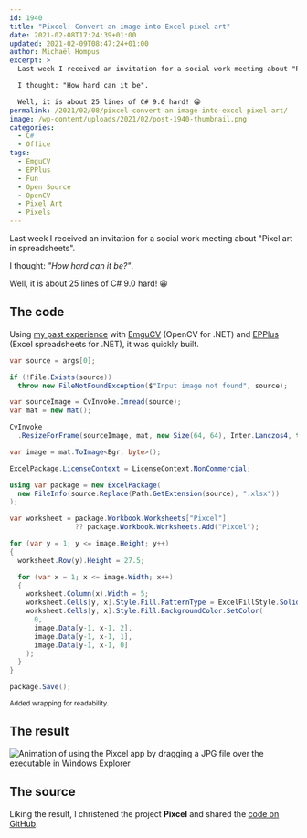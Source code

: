 ```yaml
---
id: 1940
title: "Pixcel: Convert an image into Excel pixel art"
date: 2021-02-08T17:24:39+01:00
updated: 2021-02-09T08:47:24+01:00
author: Michaël Hompus
excerpt: >
  Last week I received an invitation for a social work meeting about "Pixel art in spreadsheets".

  I thought: "How hard can it be".

  Well, it is about 25 lines of C# 9.0 hard! 😁
permalink: /2021/02/08/pixcel-convert-an-image-into-excel-pixel-art/
image: /wp-content/uploads/2021/02/post-1940-thumbnail.png
categories:
  - C#
  - Office
tags:
  - EmguCV
  - EPPlus
  - Fun
  - Open Source
  - OpenCV
  - Pixel Art
  - Pixels
---
```


Last week I received an invitation for a social work meeting about "Pixel art in spreadsheets".

I thought: _"How hard can it be?"_.

Well, it is about 25 lines of C# 9.0 hard! 😀

<!--more-->

## The code

Using [my past experience][BLOG_DOTNETFLIX_ML_XBOX] with [EmguCV][EMGUCV] (OpenCV for .NET)
and [EPPlus][EPPLUS] (Excel spreadsheets for .NET), it was quickly built.

```csharp title="Program.cs"
var source = args[0];

if (!File.Exists(source))
  throw new FileNotFoundException($"Input image not found", source);

var sourceImage = CvInvoke.Imread(source);
var mat = new Mat();

CvInvoke
  .ResizeForFrame(sourceImage, mat, new Size(64, 64), Inter.Lanczos4, true);

var image = mat.ToImage<Bgr, byte>();

ExcelPackage.LicenseContext = LicenseContext.NonCommercial;

using var package = new ExcelPackage(
  new FileInfo(source.Replace(Path.GetExtension(source), ".xlsx"))
);

var worksheet = package.Workbook.Worksheets["Pixcel"]
                ?? package.Workbook.Worksheets.Add("Pixcel");

for (var y = 1; y <= image.Height; y++)
{
  worksheet.Row(y).Height = 27.5;

  for (var x = 1; x <= image.Width; x++)
  {
    worksheet.Column(x).Width = 5;
    worksheet.Cells[y, x].Style.Fill.PatternType = ExcelFillStyle.Solid;
    worksheet.Cells[y, x].Style.Fill.BackgroundColor.SetColor(
      0,
      image.Data[y-1, x-1, 2],
      image.Data[y-1, x-1, 1],
      image.Data[y-1, x-1, 0]
    );
  }
}

package.Save();
```

<small>Added wrapping for readability.</small>

## The result

![Animation of using the Pixcel app by dragging a JPG file over the executable in Windows Explorer](/wp-content/uploads/2021/02/demo.gif "Demonstration of the Pixcel app.")

## The source

Liking the result, I christened the project **Pixcel** and shared the [code on GitHub][GITHUB_REPO].

[BLOG_DOTNETFLIX_ML_XBOX]: /2020/10/19/three-episodes-about-machine-learning-and-xbox-achievements-at-dotnetflix
[EMGUCV]: https://www.emgu.com/
[EPPLUS]: https://www.epplussoftware.com/
[GITHUB_REPO]: https://github.com/eNeRGy164/Pixcel
